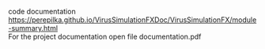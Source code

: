 code documentation https://perepilka.github.io/VirusSimulationFXDoc/VirusSimulationFX/module-summary.html  
For the project documentation open file documentation.pdf
